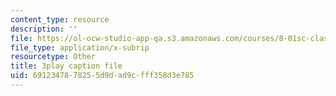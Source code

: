 ```yaml
---
content_type: resource
description: ''
file: https://ol-ocw-studio-app-qa.s3.amazonaws.com/courses/8-01sc-classical-mechanics-fall-2016/6912347878255d9dad9cfff358d3e785_Q3v_2znHCvg.vtt
file_type: application/x-subrip
resourcetype: Other
title: 3play caption file
uid: 69123478-7825-5d9d-ad9c-fff358d3e785
---
```

